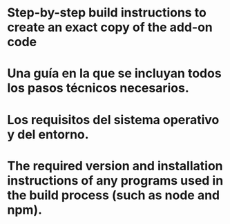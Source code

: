# Step-by-step build instructions to create an exact copy of the add-on code

# Una guía en la que se incluyan todos los pasos técnicos necesarios.

# Los requisitos del sistema operativo y del entorno.

# The required version and installation instructions of any programs used in the build process (such as node and npm).